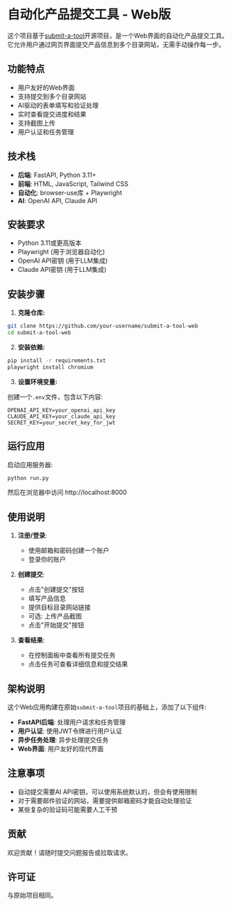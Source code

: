 # 自动化产品提交工具 - Web版

这个项目基于[submit-a-tool](https://github.com/oldcai/submit-a-tool)开源项目，是一个Web界面的自动化产品提交工具。它允许用户通过网页界面提交产品信息到多个目录网站，无需手动操作每一步。

## 功能特点

- 用户友好的Web界面
- 支持提交到多个目录网站
- AI驱动的表单填写和验证处理
- 实时查看提交进度和结果
- 支持截图上传
- 用户认证和任务管理

## 技术栈

- **后端**: FastAPI, Python 3.11+
- **前端**: HTML, JavaScript, Tailwind CSS
- **自动化**: browser-use库 + Playwright
- **AI**: OpenAI API, Claude API

## 安装要求

- Python 3.11或更高版本
- Playwright (用于浏览器自动化)
- OpenAI API密钥 (用于LLM集成)
- Claude API密钥 (用于LLM集成)

## 安装步骤

1. **克隆仓库:**

```bash
git clone https://github.com/your-username/submit-a-tool-web
cd submit-a-tool-web
```

2. **安装依赖:**

```bash
pip install -r requirements.txt
playwright install chromium
```

3. **设置环境变量:**

创建一个`.env`文件，包含以下内容:

```
OPENAI_API_KEY=your_openai_api_key
CLAUDE_API_KEY=your_claude_api_key
SECRET_KEY=your_secret_key_for_jwt
```

## 运行应用

启动应用服务器:

```bash
python run.py
```

然后在浏览器中访问 http://localhost:8000

## 使用说明

1. **注册/登录**:
   - 使用邮箱和密码创建一个账户
   - 登录你的账户

2. **创建提交**:
   - 点击"创建提交"按钮
   - 填写产品信息
   - 提供目标目录网站链接
   - 可选: 上传产品截图
   - 点击"开始提交"按钮

3. **查看结果**:
   - 在控制面板中查看所有提交任务
   - 点击任务可查看详细信息和提交结果

## 架构说明

这个Web应用构建在原始`submit-a-tool`项目的基础上，添加了以下组件:

- **FastAPI后端**: 处理用户请求和任务管理
- **用户认证**: 使用JWT令牌进行用户认证
- **异步任务处理**: 异步处理提交任务
- **Web界面**: 用户友好的现代界面

## 注意事项

- 自动提交需要AI API密钥，可以使用系统默认的，但会有使用限制
- 对于需要邮件验证的网站，需要提供邮箱密码才能自动处理验证
- 某些复杂的验证码可能需要人工干预

## 贡献

欢迎贡献！请随时提交问题报告或拉取请求。

## 许可证

与原始项目相同。 